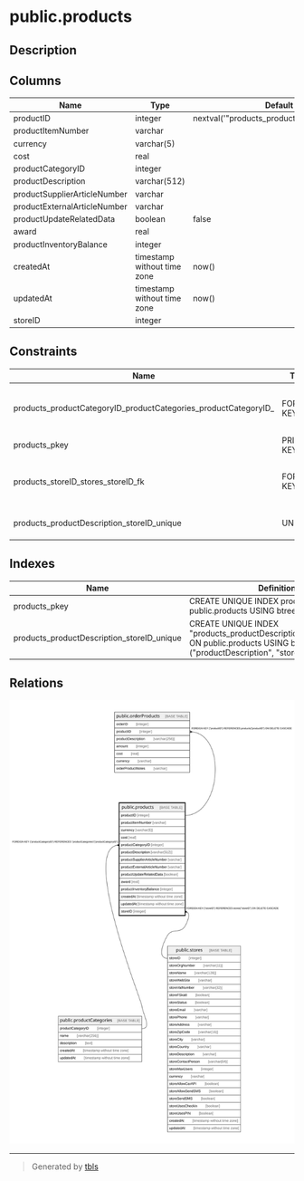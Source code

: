 # public.products

## Description

## Columns

| Name | Type | Default | Nullable | Children | Parents | Comment |
| ---- | ---- | ------- | -------- | -------- | ------- | ------- |
| productID | integer | nextval('"products_productID_seq"'::regclass) | false | [public.orderProducts](public.orderProducts.md) |  |  |
| productItemNumber | varchar |  | false |  |  |  |
| currency | varchar(5) |  | false |  |  |  |
| cost | real |  | false |  |  |  |
| productCategoryID | integer |  | false |  | [public.productCategories](public.productCategories.md) |  |
| productDescription | varchar(512) |  | true |  |  |  |
| productSupplierArticleNumber | varchar |  | true |  |  |  |
| productExternalArticleNumber | varchar |  | true |  |  |  |
| productUpdateRelatedData | boolean | false | true |  |  |  |
| award | real |  | false |  |  |  |
| productInventoryBalance | integer |  | true |  |  |  |
| createdAt | timestamp without time zone | now() | false |  |  |  |
| updatedAt | timestamp without time zone | now() | false |  |  |  |
| storeID | integer |  | true |  | [public.stores](public.stores.md) |  |

## Constraints

| Name | Type | Definition |
| ---- | ---- | ---------- |
| products_productCategoryID_productCategories_productCategoryID_ | FOREIGN KEY | FOREIGN KEY ("productCategoryID") REFERENCES "productCategories"("productCategoryID") |
| products_pkey | PRIMARY KEY | PRIMARY KEY ("productID") |
| products_storeID_stores_storeID_fk | FOREIGN KEY | FOREIGN KEY ("storeID") REFERENCES stores("storeID") ON DELETE CASCADE |
| products_productDescription_storeID_unique | UNIQUE | UNIQUE ("productDescription", "storeID") |

## Indexes

| Name | Definition |
| ---- | ---------- |
| products_pkey | CREATE UNIQUE INDEX products_pkey ON public.products USING btree ("productID") |
| products_productDescription_storeID_unique | CREATE UNIQUE INDEX "products_productDescription_storeID_unique" ON public.products USING btree ("productDescription", "storeID") |

## Relations

![er](public.products.svg)

---

> Generated by [tbls](https://github.com/k1LoW/tbls)
